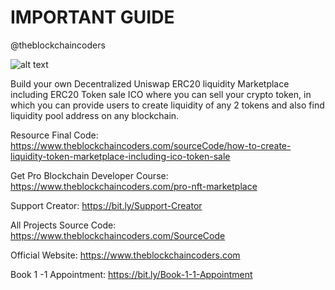 # IMPORTANT GUIDE

@theblockchaincoders

![alt text](https://www.daulathussain.com/wp-content/uploads/2024/01/create-token-liquidity-marketplace.jpg)

Build your own Decentralized Uniswap ERC20 liquidity Marketplace including ERC20 Token sale ICO where you can sell your crypto token, in which you can provide users to create liquidity of any 2 tokens and also find liquidity pool address on any blockchain.

Resource Final Code: https://www.theblockchaincoders.com/sourceCode/how-to-create-liquidity-token-marketplace-including-ico-token-sale

Get Pro Blockchain Developer Course: https://www.theblockchaincoders.com/pro-nft-marketplace

Support Creator: https://bit.ly/Support-Creator

All Projects Source Code: https://www.theblockchaincoders.com/SourceCode

Official Website: https://www.theblockchaincoders.com

Book 1 -1 Appointment: https://bit.ly/Book-1-1-Appointment
